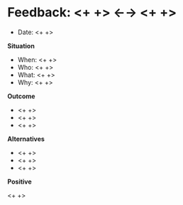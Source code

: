 # Feedback: <+ +> ←→ <+ +>

- Date: <+ +>

**Situation**

- When: <+ +>
- Who: <+ +>
- What: <+ +>
- Why: <+ +>

**Outcome**

- <+ +>
- <+ +>
- <+ +>

**Alternatives**

- <+ +>
- <+ +>
- <+ +>

**Positive**

<+ +>
